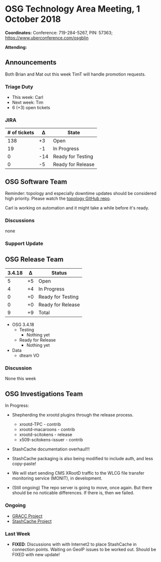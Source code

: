 # OSG Technology Area Meeting, 1 October 2018

**Coordinates:** Conference: 719-284-5267, PIN: 57363; <https://www.uberconference.com/osgblin>

**Attending:** 
<!--BrianB, BrianL, Carl, Derek, Edgar, Jeff, Marian, Mat, Suchandra, TimC, TimT-->


## Announcements

Both Brian and Mat out this week
TimT will handle promotion requests.




### Triage Duty

-   This week: Carl
-   Next week: Tim
-   6 (+3) open tickets


### JIRA

| # of tickets | &Delta; | State             |
|------------- |-------- |------------------ |
| 138          | +3      | Open              |
| 19           | -1      | In Progress       |
| 0            | -14     | Ready for Testing |
| 0            | -5      | Ready for Release |


## OSG Software Team

Reminder: topology and especially downtime updates should be considered high priority.
Please watch the [topology GitHub repo](https://github.com/opensciencegrid/topology).

Carl is working on automation and it might take a while before it's ready.


### Discussions

none


### Support Update


## OSG Release Team

| 3.4.18 | &Delta; | Status            |
|------ |------- |----------------- |
| 5      | +5      | Open              |
| 4      | +4      | In Progress       |
| 0      | +0      | Ready for Testing |
| 0      | +0      | Ready for Release |
| 9      | +9      | Total             |

-   OSG 3.4.18
    -   Testing
        -   Nothing yet
    -   Ready for Release
        -   Nothing yet
-   Data
    -   dteam VO


### Discussion

None this week


## OSG Investigations Team

In Progress:  

-   Shepherding the xrootd plugins through the release process.  
    -   xrootd-TPC - contrib
    -   xrootd-macaroons - contrib
    -   xrootd-scitokens - release
    -   x509-scitokens-issuer - contrib
- StashCache documentation overhaul!!!
- StashCache packaging is also being modified to include auth, and less copy-paste!
- We will start sending CMS XRootD traffic to the WLCG file transfer monitoring service (MONIT), in development.

-   (Still ongoing) The repo server is going to move, once again.  But there should be no noticable differences.  If there is, then we failed.


### Ongoing

-   [GRACC Project](https://opensciencegrid.atlassian.net/projects/GRACC)
-   [StashCache Project](http://opensciencegrid.org/docs/data/stashcache/overview/)


### Last Week

-   **FIXED**: Discussions with with Internet2 to place StashCache in connection points. Waiting on GeoIP issues to be worked out.  Should be FIXED with new update!


